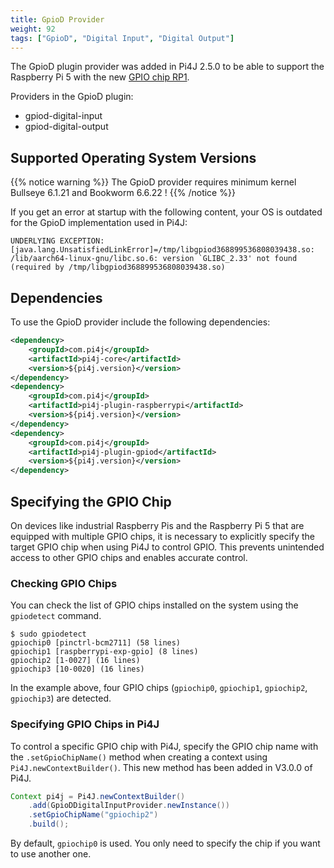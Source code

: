 ```yaml
---
title: GpioD Provider
weight: 92
tags: ["GpioD", "Digital Input", "Digital Output"]
---
```


The GpioD plugin provider was added in Pi4J 2.5.0 to be able to support the Raspberry Pi 5 with the new [GPIO chip RP1](https://www.raspberrypi.com/documentation/microcontrollers/rp1.html).

Providers in the GpioD plugin:

* gpiod-digital-input
* gpiod-digital-output

## Supported Operating System Versions

{{% notice warning %}}
The GpioD provider requires minimum kernel Bullseye 6.1.21 and Bookworm 6.6.22 !
{{% /notice %}}

If you get an error at startup with the following content, your OS is outdated for the GpioD implementation used in Pi4J:

```shell
UNDERLYING EXCEPTION: [java.lang.UnsatisfiedLinkError]=/tmp/libgpiod368899536808039438.so: /lib/aarch64-linux-gnu/libc.so.6: version `GLIBC_2.33' not found (required by /tmp/libgpiod368899536808039438.so)
```

## Dependencies 

To use the GpioD provider include the following dependencies:

``` xml
<dependency>
    <groupId>com.pi4j</groupId>
    <artifactId>pi4j-core</artifactId>
    <version>${pi4j.version}</version>
</dependency>
<dependency>
    <groupId>com.pi4j</groupId>
    <artifactId>pi4j-plugin-raspberrypi</artifactId>
    <version>${pi4j.version}</version>
</dependency>
<dependency>
    <groupId>com.pi4j</groupId>
    <artifactId>pi4j-plugin-gpiod</artifactId>
    <version>${pi4j.version}</version>
</dependency>
```

## Specifying the GPIO Chip

On devices like industrial Raspberry Pis and the Raspberry Pi 5 that are equipped with multiple GPIO chips, it is necessary to explicitly specify the target GPIO chip when using Pi4J to control GPIO. This prevents unintended access to other GPIO chips and enables accurate control.

### Checking GPIO Chips

You can check the list of GPIO chips installed on the system using the `gpiodetect` command.

```shell
$ sudo gpiodetect
gpiochip0 [pinctrl-bcm2711] (58 lines)
gpiochip1 [raspberrypi-exp-gpio] (8 lines)
gpiochip2 [1-0027] (16 lines)
gpiochip3 [10-0020] (16 lines)
```

In the example above, four GPIO chips (`gpiochip0`, `gpiochip1`, `gpiochip2`, `gpiochip3`) are detected.

### Specifying GPIO Chips in Pi4J

To control a specific GPIO chip with Pi4J, specify the GPIO chip name with the `.setGpioChipName()` method when creating a context using `Pi4J.newContextBuilder()`. This new method has been added in V3.0.0 of Pi4J.

```java
Context pi4j = Pi4J.newContextBuilder()
    .add(GpioDDigitalInputProvider.newInstance())
    .setGpioChipName("gpiochip2")
    .build();
```

By default, `gpiochip0` is used. You only need to specify the chip if you want to use another one.